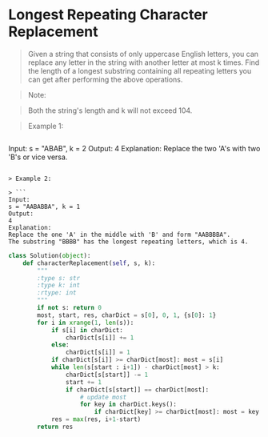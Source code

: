 # Longest Repeating Character Replacement

> Given a string that consists of only uppercase English letters, you can replace any letter in the string with another letter at most k times. Find the length of a longest substring containing all repeating letters you can get after performing the above operations.

> Note:

> Both the string's length and k will not exceed 104.

> Example 1:

> ```
Input:
s = "ABAB", k = 2
Output:
4
Explanation:
Replace the two 'A's with two 'B's or vice versa.
```

> Example 2:

> ```
Input:
s = "AABABBA", k = 1
Output:
4
Explanation:
Replace the one 'A' in the middle with 'B' and form "AABBBBA".
The substring "BBBB" has the longest repeating letters, which is 4.
```

```Python
class Solution(object):
    def characterReplacement(self, s, k):
        """
        :type s: str
        :type k: int
        :rtype: int
        """
        if not s: return 0
        most, start, res, charDict = s[0], 0, 1, {s[0]: 1}
        for i in xrange(1, len(s)):
            if s[i] in charDict:
                charDict[s[i]] += 1
            else:
                charDict[s[i]] = 1
            if charDict[s[i]] >= charDict[most]: most = s[i]
            while len(s[start : i+1]) - charDict[most] > k:
                charDict[s[start]] -= 1
                start += 1
                if charDict[s[start]] == charDict[most]:
                    # update most
                    for key in charDict.keys():
                        if charDict[key] >= charDict[most]: most = key
            res = max(res, i+1-start)
        return res
```
